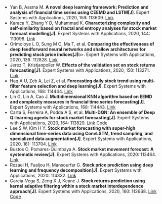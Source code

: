 * Yan B, Aasma M. <b>A novel deep learning framework: Prediction and analysis of financial time series using CEEMD and LSTM[J]</b>. Expert Systems with Applications, 2020, 159: 113609. [Link](https://www.sciencedirect.com/science/article/abs/pii/S0957417420304334)
* Karaca Y, Zhang Y D, Muhammad K. <b>Characterizing complexity and self-similarity based on fractal and entropy analyses for stock market forecast modelling[J]</b>. Expert Systems with Applications, 2020, 144: 113098. [Link](https://www.sciencedirect.com/science/article/pii/S0957417419308152)
* Orimoloye L O, Sung M C, Ma T, et al. <b>Comparing the effectiveness of deep feedforward neural networks and shallow architectures for predicting stock price indices[J]</b>b>. Expert Systems with Applications, 2020, 139: 112828. [Link](https://www.sciencedirect.com/science/article/pii/S0957417419305305)
* Jerez T, Kristjanpoller W. <b>Effects of the validation set on stock returns forecasting[J]</b>. Expert Systems with Applications, 2020, 150: 113271. [Link](https://www.sciencedirect.com/science/article/pii/S0957417420300968)
* Haq A U, Zeb A, Lei Z, et al. <b>Forecasting daily stock trend using multi-filter feature selection and deep learning[J]</b>. Expert Systems with Applications, 168: 114444. [Link](https://www.sciencedirect.com/science/article/abs/pii/S095741742031099X)
* Lin G, Lin A, Cao J. <b>Multidimensional KNN algorithm based on EEMD and complexity measures in financial time series forecasting[J]</b>. Expert Systems with Applications, 168: 114443. [Link](https://www.sciencedirect.com/science/article/abs/pii/S0957417420311015)
* Carta S, Ferreira A, Podda A S, et al. <b>Multi-DQN: An ensemble of Deep Q-learning agents for stock market forecasting[J]</b>. Expert Systems with Applications, 2020, 164: 113820. [Link](https://www.sciencedirect.com/science/article/abs/pii/S0957417420306321) [Code](https://github.com/multidqn/deep-q-trading)
* Lee S W, Kim H Y. <b>Stock market forecasting with super-high dimensional time-series data using ConvLSTM, trend sampling, and specialized data augmentation[J]</b>. Expert Systems with Applications, 2020, 161: 113704. [Link](https://www.sciencedirect.com/science/article/abs/pii/S0957417420305285)
* Bustos O, Pomares-Quimbaya A. <b>Stock market movement forecast: A systematic review[J]</b>. Expert Systems with Applications, 2020: 113464. [Link](https://www.sciencedirect.com/science/article/abs/pii/S0957417420302888)
* Rezaei H, Faaljou H, Mansourfar G. <b>Stock price prediction using deep learning and frequency decomposition[J]</b>. Expert Systems with Applications, 2020: 114332. [Link](https://www.sciencedirect.com/science/article/abs/pii/S0957417420310228)
* Garcia-Vega S, Zeng X J, Keane J. <b>Stock returns prediction using kernel adaptive filtering within a stock market interdependence approach[J]</b>. Expert Systems with Applications, 2020, 160: 113668. [Link](https://www.sciencedirect.com/science/article/abs/pii/S0957417420304929) [Code](https://github.com/segarciave/ESwA-2020)

